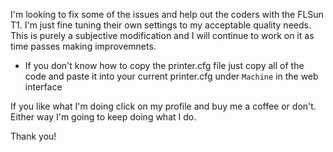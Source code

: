 I'm looking to fix some of the issues and help out the coders with the FLSun T1. I'm just fine tuning their own settings to my acceptable quality needs. This is purely a subjective modification and I will continue to work on it as time passes making improvemnets.

- If you don't know how to copy the printer.cfg file just copy all of the code and paste it into your current printer.cfg under `Machine` in the web interface

If you like what I'm doing click on my profile and buy me a coffee or don't. Either way I'm going to keep doing what I do. 

Thank you!
